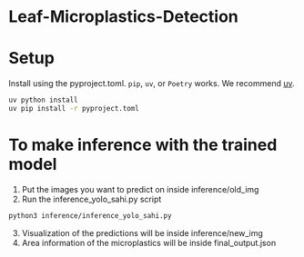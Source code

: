 # Leaf-Microplastics-Detection

# Setup
Install using the pyproject.toml. `pip`, `uv`, or `Poetry` works. We recommend [uv](https://docs.astral.sh/uv/).
```bash
uv python install
uv pip install -r pyproject.toml
```

# To make inference with the trained model
1. Put the images you want to predict on inside inference/old_img
2. Run the inference_yolo_sahi.py script
```bash
python3 inference/inference_yolo_sahi.py
```
3. Visualization of the predictions will be inside inference/new_img
4. Area information of the microplastics will be inside final_output.json

